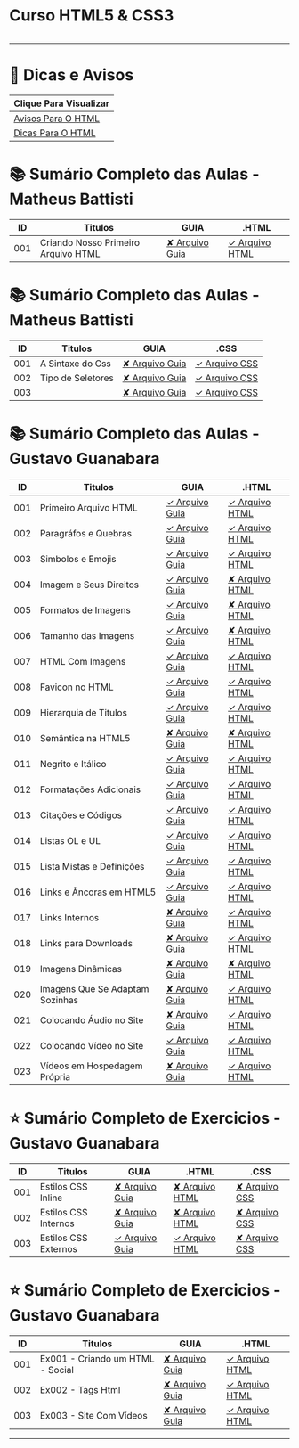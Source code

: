 # Curso HTML5 & CSS3

<img src="https://www.hostinger.com.br/tutoriais/wp-content/uploads/sites/12/2021/11/o-que-e-html.webp" alt="" widht=45>

---

# 🔗 Dicas e Avisos
| Clique Para Visualizar                      |
| ------------------------------------------- |
| [Avisos Para O HTML](html.AVISOS/README.md) |
| [Dicas Para O HTML](html.DICAS/README.md)   |

# 📚 Sumário Completo das Aulas - Matheus Battisti
| ID  | Titulos                             | GUIA               | .HTML                                                                  |
| --- | ----------------------------------- | ------------------ | ---------------------------------------------------------------------- |
| 001 | Criando Nosso Primeiro Arquivo HTML | [✘ Arquivo Guia]() | [✓ Arquivo HTML](html.AULAS/MatheusBattisti.Aulas/aula.001/index.html) |

# 📚 Sumário Completo das Aulas - Matheus Battisti
| ID  | Titulos           | GUIA               | .CSS                                                                           |
| --- | ----------------- | ------------------ | ------------------------------------------------------------------------------ |
| 001 | A Sintaxe do Css  | [✘ Arquivo Guia]() | [✓ Arquivo CSS](css.AULAS/MatheusBattisti.Aulas/aula.001/assets/css/style.css) |
| 002 | Tipo de Seletores | [✘ Arquivo Guia]() | [✓ Arquivo CSS](css.AULAS/MatheusBattisti.Aulas/aula.002/assets/css/style.css) |
| 003 |                   | [✘ Arquivo Guia]() | [✓ Arquivo CSS](css.AULAS/MatheusBattisti.Aulas/aula.002/assets/css/style.css) |


# 📚 Sumário Completo das Aulas - Gustavo Guanabara
| ID  | Titulos                         | GUIA                                            | .HTML                                            |
| --- | ------------------------------- | ----------------------------------------------- | ------------------------------------------------ |
| 001 | Primeiro Arquivo HTML           | [✓ Arquivo Guia](html.AULAS/aula.001/README.md) | [✓ Arquivo HTML](html.AULAS/aula.001/index.html) |
| 002 | Paragráfos e Quebras            | [✓ Arquivo Guia](html.AULAS/aula.002/README.md) | [✓ Arquivo HTML](html.AULAS/aula.002/index.html) |
| 003 | Simbolos e Emojis               | [✓ Arquivo Guia](html.AULAS/aula.003/README.md) | [✓ Arquivo HTML](html.AULAS/aula.003/index.html) |
| 004 | Imagem e Seus Direitos          | [✓ Arquivo Guia](html.AULAS/aula.004/README.md) | [✘ Arquivo HTML]()                               |
| 005 | Formatos de Imagens             | [✓ Arquivo Guia](html.AULAS/aula.005/README.md) | [✘ Arquivo HTML]()                               |
| 006 | Tamanho das Imagens             | [✓ Arquivo Guia](html.AULAS/aula.006/README.md) | [✘ Arquivo HTML]()                               |
| 007 | HTML Com Imagens                | [✓ Arquivo Guia](html.AULAS/aula.007/README.md) | [✓ Arquivo HTML](html.AULAS/aula.007/index.html) |
| 008 | Favicon no HTML                 | [✓ Arquivo Guia](html.AULAS/aula.008/README.md) | [✓ Arquivo HTML](html.AULAS/aula.008/index.html) |
| 009 | Hierarquia de Titulos           | [✓ Arquivo Guia](html.AULAS/aula.009/README.md) | [✓ Arquivo HTML](html.AULAS/aula.009/index.html) |
| 010 | Semântica na HTML5              | [✘ Arquivo Guia]()                              | [✘ Arquivo HTML]()                               |
| 011 | Negrito e Itálico               | [✓ Arquivo Guia](html.AULAS/aula.011/README.md) | [✓ Arquivo HTML](html.AULAS/aula.011/index.html) |
| 012 | Formatações Adicionais          | [✓ Arquivo Guia](html.AULAS/aula.012/README.md) | [✓ Arquivo HTML](html.AULAS/aula.012/index.html) |
| 013 | Citações e Códigos              | [✓ Arquivo Guia](html.AULAS/aula.013/README.md) | [✓ Arquivo HTML](html.AULAS/aula.013/index.html) |
| 014 | Listas OL e UL                  | [✓ Arquivo Guia](html.AULAS/aula.014/README.md) | [✓ Arquivo HTML](html.AULAS/aula.014/index.html) |
| 015 | Lista Mistas e Definições       | [✓ Arquivo Guia](html.AULAS/aula.015/README.md) | [✓ Arquivo HTML](html.AULAS/aula.015/index.html) |
| 016 | Links e Âncoras em HTML5        | [✓ Arquivo Guia](html.AULAS/aula.016/README.md) | [✓ Arquivo HTML](html.AULAS/aula.016/index.html) |
| 017 | Links Internos                  | [✘ Arquivo Guia]()                              | [✓ Arquivo HTML](html.AULAS/aula.017/index.html) |
| 018 | Links para Downloads            | [✘ Arquivo Guia]()                              | [✓ Arquivo HTML](html.AULAS/aula.018/index.html) |
| 019 | Imagens Dinâmicas               | [✘ Arquivo Guia]()                              | [✘ Arquivo HTML]()                               |
| 020 | Imagens Que Se Adaptam Sozinhas | [✘ Arquivo Guia]()                              | [✓ Arquivo HTML](html.AULAS/aula.020/index.html) |
| 021 | Colocando Áudio no Site         | [✘ Arquivo Guia]()                              | [✓ Arquivo HTML](html.AULAS/aula.021/index.html) |
| 022 | Colocando Vídeo no Site         | [✓ Arquivo Guia](html.AULAS/aula.022/README.md) | [✓ Arquivo HTML](html.AULAS/aula.022/index.html) |
| 023 | Vídeos em Hospedagem Própria    | [✘ Arquivo Guia]()                              | [✓ Arquivo HTML](html.AULAS/aula.023/index.html) |

# ⭐ Sumário Completo de Exercicios - Gustavo Guanabara

| ID  | Titulos              | GUIA                                           | .HTML                                           | .CSS                                                     |
| --- | -------------------- | ---------------------------------------------- | ----------------------------------------------- | -------------------------------------------------------- |
| 001 | Estilos CSS Inline   | [✘ Arquivo Guia]()                             | [✘ Arquivo HTML](css.AULAS/aula.001/index.html) | [✘ Arquivo CSS]()                                        |
| 002 | Estilos CSS Internos | [✘ Arquivo Guia]()                             | [✘ Arquivo HTML](css.AULAS/aula.002/index.html) | [✘ Arquivo CSS]()                                        |
| 003 | Estilos CSS Externos | [✓ Arquivo Guia](css.AULAS/aula.003/README.md) | [✓ Arquivo HTML](css.AULAS/aula.003/index.html) | [✘ Arquivo CSS](css.AULAS/aula.003/assets/css/style.css) |


# ⭐ Sumário Completo de Exercicios - Gustavo Guanabara
| ID  | Titulos                          | GUIA               | .HTML                                       |
| --- | -------------------------------- | ------------------ | ------------------------------------------- |
| 001 | Ex001 - Criando um HTML - Social | [✘ Arquivo Guia]() | [✓ Arquivo HTML](html.EX/ex.001/index.html) |
| 002 | Ex002 - Tags Html                | [✘ Arquivo Guia]() | [✓ Arquivo HTML](html.EX/ex.002/index.html) |
| 003 | Ex003 - Site Com Vídeos          | [✘ Arquivo Guia]() | [✓ Arquivo HTML](html.EX/ex.003/index.html) |

---
